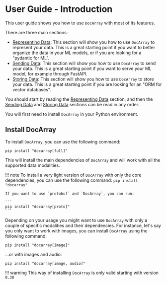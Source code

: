 # User Guide - Introduction

This user guide shows you how to use `DocArray` with most of its features.

There are three main sections:

- [Representing Data](representing/first_step.md): This section will show you how to use `DocArray` to represent your data. This is a great starting point if you want to better organize the data in your ML models, or if you are looking for a "pydantic for ML".
- [Sending Data](sending/first_step.md): This section will show you how to use `DocArray` to send your data. This is a great starting point if you want to serve your ML model, for example through FastAPI.
- [Storing Data](storing/first_step.md): This section will show you how to use `DocArray` to store your data. This is a great starting point if you are looking for an "ORM for vector databases".

You should start by reading the [Representing Data](representing/first_step.md) section, and then the [Sending Data](sending/first_step.md) and [Storing Data](storing/first_step.md) sections can be read in any order.

You will first need to install `DocArray` in your Python environment. 

## Install DocArray

To install `DocArray`, you can use the following command:

```console
pip install "docarray[full]"
```

This will install the main dependencies of `DocArray` and will work with all the supported data modalities.

!!! note 
    To install a very light version of `DocArray` with only the core dependencies, you can use the following command:
    ```
    pip install "docarray"
    ``` 
    
    If you want to use `protobuf` and `DocArray`, you can run:

    ```
    pip install "docarray[proto]"
    ``` 

Depending on your usage you might want to use `DocArray` with only a couple of specific modalities and their dependencies. 
For instance, let's say you only want to work with images, you can install `DocArray` using the following command:

```
pip install "docarray[image]"
```

...or with images and audio:

```
pip install "docarray[image, audio]"
```

!!! warning 
    This way of installing `DocArray` is only valid starting with version `0.30`
